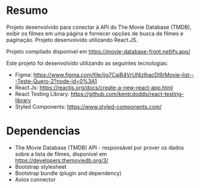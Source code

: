 # Resumo

Projeto desenvolvido para conectar à API do The Movie Database (TMDB), exibir os filmes em uma página e fornecer opções de busca de filmes e paginação.
Projeto desenvolvido utilizando React.JS.

Projeto compilado disponível em https://movie-database-front.netlify.app/

Este projeto foi desenvolvido utilizando as seguintes tecnologias:

* Figma: https://www.figma.com/file/ijg7CajB4VrUf4zIhacDl9/Movie-list---Teste-Quero-2?node-id=0%3A1
* React.Js: https://reactjs.org/docs/create-a-new-react-app.html
* React Testing Library: https://github.com/kentcdodds/react-testing-library
* Styled Components: https://www.styled-components.com/

# Dependencias

* The Movie Database (TMDB) API - responsável por prover os dados sobre a lista de filmes, disponível em https://developers.themoviedb.org/3/
* Bootstrap stylesheet
* Bootstrap bundle (plugin and dependency)
* Axios connector
